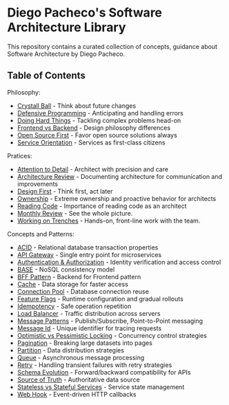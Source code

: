 # Diego Pacheco's Software Architecture Library

This repository contains a curated collection of concepts, guidance about Software Architecture by Diego Pacheco.

## Table of Contents

Philosophy:
- [Crystall Ball](CRYSTAL_BALL.md) - Think about future changes
- [Defensive Programming](DEFENSIVE.md) - Anticipating and handling errors
- [Doing Hard Things](DOING_HARD_THINGS.md) - Tackling complex problems head-on
- [Frontend vs Backend](FRONTEND_VS_BACKEND.md) - Design philosophy differences
- [Open Source First](OSS.md) - Favor open source solutions always
- [Service Orientation](SO.md) - Services as first-class citizens

Pratices:
- [Attention to Detail](ATTENTION_TO_DETAIL.md) - Architect with precision and care
- [Architecture Review](ARCH_REVIEW.md) - Documenting architecture for communication and improvements
- [Design First](DESIGN_FIRST.md) - Think first, act later
- [Ownership](OWNERSHIP.md) - Extreme ownership and proactive behavior for architects
- [Reading Code](READING_CODE.md) - Importance of reading code as an architect
- [Monthly Review](MONTHLY_REVIEW.md) - See the whole picture.
- [Working on Trenches](WORKING_ON_TRENCHES.md) - Hands-on, front-line work with the team.

Concepts and Patterns:
- [ACID](ACID.md) - Relational database transaction properties
- [API Gateway](API_GATEWAY.md) - Single entry point for microservices
- [Authentication & Authorization](AUTHENT.md) - Identity verification and access control
- [BASE](BASE.md) - NoSQL consistency model
- [BFF Pattern](BFF_PATTERN.md) - Backend for Frontend pattern
- [Cache](CACHE.md) - Data storage for faster access
- [Connection Pool](CONNECTION_POOL.md) - Database connection reuse
- [Feature Flags](FEATURE_FLAGS.md) - Runtime configuration and gradual rollouts
- [Idempotency](IDEMPOTENCY.md) - Safe operation repetition
- [Load Balancer](LB.md) - Traffic distribution across servers
- [Message Patterns](MESSAGE_PATTERNS.md) - Publish/Subscribe, Point-to-Point messaging
- [Message Id](MESSAGE_ID.md) - Unique identifier for tracing requests
- [Optimistic vs Pessimistic Locking](OPLOCKING.md) - Concurrency control strategies
- [Pagination](PAGINATION.md) - Breaking large datasets into pages
- [Partition](PARTITION.md) - Data distribution strategies
- [Queue](QUEUE.md) - Asynchronous message processing
- [Retry](RETRY.md) - Handling transient failures with retry strategies
- [Schema Evolution](SCHEMA_EVOLUTION.md) - Forward/backward compatibility for APIs
- [Source of Truth](SOURCE_OF_TRUTH.md) - Authoritative data source
- [Stateless vs Stateful Services](STATELESS_VS_STATEFULL_SVC.md) - Service state management
- [Web Hook](WEB_HOOK.md) - Event-driven HTTP callbacks